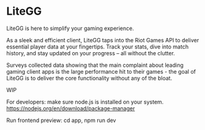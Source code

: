 # LiteGG

LiteGG is here to simplify your gaming experience.

As a sleek and efficient client, LiteGG taps into the Riot Games API to deliver essential player data at your fingertips. Track your stats, dive into match history, and stay updated on your progress – all without the clutter.

Surveys collected data showing that the main complaint about leading gaming client apps is the large performance hit to their games - the goal of LiteGG is to deliver the core functionality without any of the bloat.

WIP

For developers: make sure node.js is installed on your system. https://nodejs.org/en/download/package-manager

Run frontend preview: cd app, npm run dev
